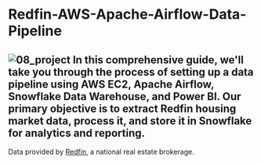 # Redfin-AWS-Apache-Airflow-Data-Pipeline
![08_project](https://github.com/abhinavkumariem/Redfin-AWS-Apache-Airflow-Data-Pipeline/assets/95907012/551c4c4c-bbca-4152-9e9e-e2808162cb0b)
In this comprehensive guide, we'll take you through the process of setting up a data pipeline using AWS EC2, Apache Airflow, Snowflake Data Warehouse, and Power BI. Our primary objective is to extract Redfin housing market data, process it, and store it in Snowflake for analytics and reporting.
----
Data provided by [Redfin](https://www.redfin.com/news/data-center/), a national real estate brokerage.
